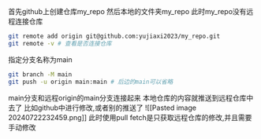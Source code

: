 首先github上创建仓库my_repo
然后本地的文件夹my_repo
此时my_repo没有远程连接仓库
```bash
git remote add origin git@github.com:yujiaxi2023/my_repo.git
git remote -v # 查看是否连接仓库
```
指定分支名称为main
```bash
git branch -M main
git push -u origin main:main # 后边的main可以省略
```
main分支和远程origin的main分支连接起来
本地仓库的内容就推送到远程仓库中去了
比如github中进行修改,或者别的推送了
![[Pasted image 20240722232459.png]]
此时使用pull
fetch是只获取远程仓库的修改,并且需要手动修改

